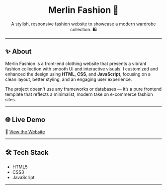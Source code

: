 <h1 align="center">Merlin Fashion 🛒</h1>

<p align="center">A stylish, responsive fashion website to showcase a modern wardrobe collection. 🛍️</p>

---

## ✨ About

Merlin Fashion is a front-end clothing website that presents a vibrant fashion collection with smooth UI and interactive visuals. I customized and enhanced the design using **HTML**, **CSS**, and **JavaScript**, focusing on a clean layout, better styling, and an engaging user experience.

The project doesn't use any frameworks or databases — it’s a pure frontend template that reflects a minimalist, modern take on e-commerce fashion sites.

---

## 🌐 Live Demo

🔗 [View the Website](https://sustainable-fashion-nu.vercel.app/)  

---

## 🛠️ Tech Stack

- HTML5  
- CSS3  
- JavaScript 

---

